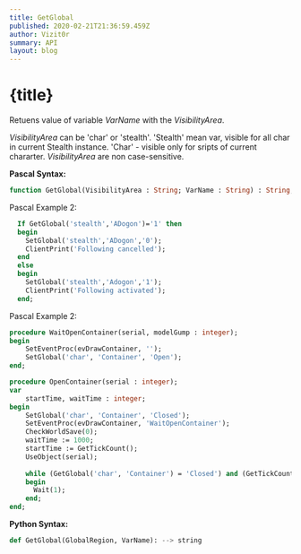 ```yaml
---
title: GetGlobal
published: 2020-02-21T21:36:59.459Z
author: Vizit0r
summary: API
layout: blog
---
```


# {title}

Retuens value of variable *VarName* with the *VisibilityArea*. 

*VisibilityArea* can be 'char' or 'stealth'. 'Stealth' mean var, visible for all char in current Stealth instance. 'Char' - visible only for sripts of current chararter. *VisibilityArea* are non case-sensitive.


**Pascal Syntax:**

```pascal
function GetGlobal(VisibilityArea : String; VarName : String) : String;
```
Pascal Example 2:
```pascal
  If GetGlobal('stealth','ADogon')='1' then
  begin
    SetGlobal('stealth','ADogon','0');
    ClientPrint('Following cancelled');
  end
  else
  begin
    SetGlobal('stealth','Adogon','1');
    ClientPrint('Following activated');
  end;
```

Pascal Example 2:
```pascal
procedure WaitOpenContainer(serial, modelGump : integer);
begin
	SetEventProc(evDrawContainer, '');
	SetGlobal('char', 'Container', 'Open');
end;

procedure OpenContainer(serial : integer);
var
	startTime, waitTime : integer;
begin
	SetGlobal('char', 'Container', 'Closed');
	SetEventProc(evDrawContainer, 'WaitOpenContainer');
	CheckWorldSave(0);
	waitTime := 1000;
	startTime := GetTickCount();
	UseObject(serial);
	
	while (GetGlobal('char', 'Container') = 'Closed') and (GetTickCount() < (startTime + waitTime)) do
	begin
  	  Wait(1);
	end;
end;
```


**Python Syntax:**
```python
def GetGlobal(GlobalRegion, VarName): --> string
```